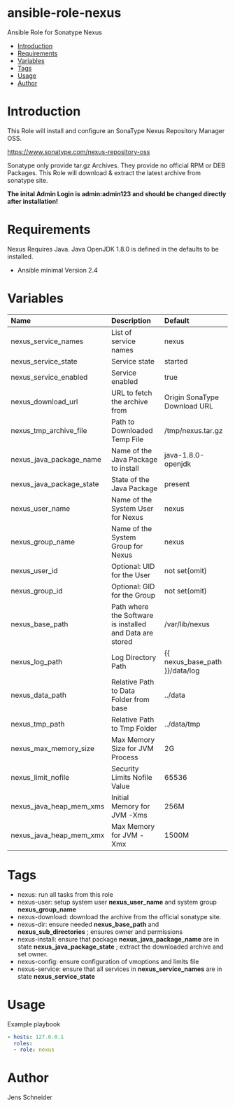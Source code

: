 # ansible-role-nexus
Ansible Role for Sonatype Nexus

- [Introduction](#introduction)
- [Requirements](#requirements)
- [Variables](#variables)
- [Tags](#tags)
- [Usage](#usage)
- [Author](#author)

# Introduction

This Role will install and configure an SonaType Nexus Repository Manager OSS.

https://www.sonatype.com/nexus-repository-oss

Sonatype only provide tar.gz Archives. They provide no official RPM or DEB Packages.
This Role will download & extract the latest archive from sonatype site.

**The inital Admin Login is admin:admin123 and should be changed directly after installation!**

# Requirements

Nexus Requires Java. Java OpenJDK 1.8.0 is defined in the defaults to be installed.

- Ansible minimal Version 2.4


# Variables
| Name | Description | Default |
|:-----|:------------|:--------|
| nexus_service_names | List of service names | nexus |
| nexus_service_state | Service state | started |
| nexus_service_enabled | Service enabled | true |
| nexus_download_url | URL to fetch the archive from | Origin SonaType Download URL |
| nexus_tmp_archive_file | Path to Downloaded Temp File | /tmp/nexus.tar.gz |
| nexus_java_package_name  | Name of the Java Package to install | java-1.8.0-openjdk |
| nexus_java_package_state | State of the Java Package | present
| nexus_user_name  | Name of the System User for Nexus | nexus |
| nexus_group_name | Name of the System Group for Nexus | nexus |
| nexus_user_id | Optional: UID for the User | not set(omit) |
| nexus_group_id | Optional: GID for the Group | not set(omit) |
| nexus_base_path | Path where the Software is installed and Data are stored | /var/lib/nexus |
| nexus_log_path | Log Directory Path | {{ nexus_base_path }}/data/log |
| nexus_data_path | Relative Path to Data Folder from base | ../data |
| nexus_tmp_path | Relative Path to Tmp Folder | ../data/tmp |
| nexus_max_memory_size | Max Memory Size for JVM Process | 2G |
| nexus_limit_nofile | Security Limits Nofile Value | 65536 |
| nexus_java_heap_mem_xms | Initial Memory for JVM -Xms | 256M |
| nexus_java_heap_mem_xmx | Max Memory for JVM -Xmx | 1500M |


# Tags
- nexus: run all tasks from this role
- nexus-user: setup system user __nexus_user_name__ and system group __nexus_group_name__
- nexus-download: download the archive from the official sonatype site.
- nexus-dir: ensure needed __nexus_base_path__ and __nexus_sub_directories__ ; ensures owner and permissions
- nexus-install: ensure that package __nexus_java_package_name__ are in state __nexus_java_package_state__ ; extract the downloaded archive and set owner.
- nexus-config: ensure configuration of vmoptions and limits file
- nexus-service: ensure that all services in __nexus_service_names__ are in state __nexus_service_state__

# Usage

Example playbook

```yaml
- hosts: 127.0.0.1
  roles:
  - role: nexus
```

# Author
Jens Schneider
